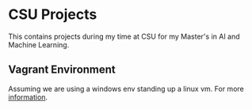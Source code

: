 # CSU Projects

This contains projects during my time at CSU for my Master's in AI and Machine Learning.

## Vagrant Environment

Assuming we are using a windows env standing up a linux vm. For more [information](./tools/vagrant/README.md).
